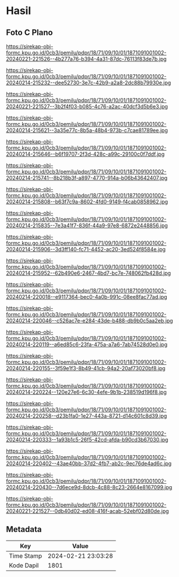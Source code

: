 # Hasil

## Foto C Plano

https://sirekap-obj-formc.kpu.go.id/0cb3/pemilu/pdpr/18/71/09/10/01/1871091001002-20240221-221526--4b277a76-b394-4a31-87dc-76113f83de7b.jpg

https://sirekap-obj-formc.kpu.go.id/0cb3/pemilu/pdpr/18/71/09/10/01/1871091001002-20240214-215232--dee52730-3e7c-42b9-a2a8-2dc88b79930e.jpg

https://sirekap-obj-formc.kpu.go.id/0cb3/pemilu/pdpr/18/71/09/10/01/1871091001002-20240221-221527--3b2f4f03-b085-4c76-a2ac-40dcf3d5b6e3.jpg

https://sirekap-obj-formc.kpu.go.id/0cb3/pemilu/pdpr/18/71/09/10/01/1871091001002-20240214-215621--3a35e77c-8b5a-48b4-973b-c7cae81789ee.jpg

https://sirekap-obj-formc.kpu.go.id/0cb3/pemilu/pdpr/18/71/09/10/01/1871091001002-20240214-215646--b6f19707-2f3d-428c-a99c-29100c0f7ddf.jpg

https://sirekap-obj-formc.kpu.go.id/0cb3/pemilu/pdpr/18/71/09/10/01/1871091001002-20240214-215741--8b218b3f-a897-4770-914a-b06b43642407.jpg

https://sirekap-obj-formc.kpu.go.id/0cb3/pemilu/pdpr/18/71/09/10/01/1871091001002-20240214-215808--b63f7c9a-8602-4fd0-9149-f4cab0858962.jpg

https://sirekap-obj-formc.kpu.go.id/0cb3/pemilu/pdpr/18/71/09/10/01/1871091001002-20240214-215835--7e3a41f7-836f-44a9-97e8-6872e2448856.jpg

https://sirekap-obj-formc.kpu.go.id/0cb3/pemilu/pdpr/18/71/09/10/01/1871091001002-20240214-215906--3d3ff140-fc71-4452-ac20-3ed524f8584e.jpg

https://sirekap-obj-formc.kpu.go.id/0cb3/pemilu/pdpr/18/71/09/10/01/1871091001002-20240214-215952--62b490e6-2467-4bd7-bc7e-748062fb428d.jpg

https://sirekap-obj-formc.kpu.go.id/0cb3/pemilu/pdpr/18/71/09/10/01/1871091001002-20240214-220018--e9117364-bec0-4a0b-991c-08ee8fac77ad.jpg

https://sirekap-obj-formc.kpu.go.id/0cb3/pemilu/pdpr/18/71/09/10/01/1871091001002-20240214-220046--c526ac7e-e284-43de-b488-db9b0c5aa2eb.jpg

https://sirekap-obj-formc.kpu.go.id/0cb3/pemilu/pdpr/18/71/09/10/01/1871091001002-20240214-220119--a6ed85c6-23fa-475a-a7a6-7ab74528d0e0.jpg

https://sirekap-obj-formc.kpu.go.id/0cb3/pemilu/pdpr/18/71/09/10/01/1871091001002-20240214-220155--3f59e1f3-8b49-41cb-94a2-20af73020bf8.jpg

https://sirekap-obj-formc.kpu.go.id/0cb3/pemilu/pdpr/18/71/09/10/01/1871091001002-20240214-220224--120e27e6-6c30-4efe-9b1b-238519d196f8.jpg

https://sirekap-obj-formc.kpu.go.id/0cb3/pemilu/pdpr/18/71/09/10/01/1871091001002-20240214-220258--d23b1fa0-1e27-443a-8721-d14c601c8d39.jpg

https://sirekap-obj-formc.kpu.go.id/0cb3/pemilu/pdpr/18/71/09/10/01/1871091001002-20240214-220333--1a93b1c5-26f5-42cd-afda-b90cd3b67030.jpg

https://sirekap-obj-formc.kpu.go.id/0cb3/pemilu/pdpr/18/71/09/10/01/1871091001002-20240214-220402--43ae40bb-37d2-4fb7-ab2c-9ec76de4ad6c.jpg

https://sirekap-obj-formc.kpu.go.id/0cb3/pemilu/pdpr/18/71/09/10/01/1871091001002-20240214-220430--7d6ece9d-8dcb-4c88-8c23-2664e8167099.jpg

https://sirekap-obj-formc.kpu.go.id/0cb3/pemilu/pdpr/18/71/09/10/01/1871091001002-20240221-221527--0db40d02-ed08-416f-acab-52ebf02d80de.jpg


## Metadata

| Key        | Value               |
| ---------- | ------------------- |
| Time Stamp | 2024-02-21 23:03:28 |
| Kode Dapil | 1801                |



